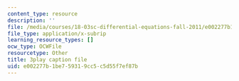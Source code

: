 ```yaml
---
content_type: resource
description: ''
file: /media/courses/18-03sc-differential-equations-fall-2011/e002277b1be759319cc5c5d55f7ef87b_MCrDzhpu3-s.vtt
file_type: application/x-subrip
learning_resource_types: []
ocw_type: OCWFile
resourcetype: Other
title: 3play caption file
uid: e002277b-1be7-5931-9cc5-c5d55f7ef87b
---
```

